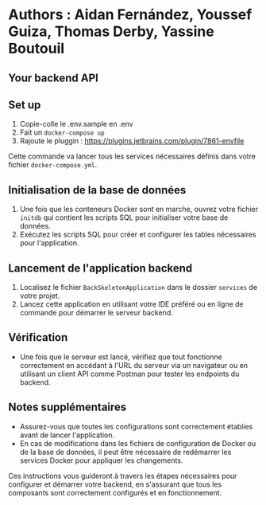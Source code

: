 # Authors : Aidan Fernández, Youssef Guiza, Thomas Derby, Yassine Boutouil

## Your backend API

## Set up 
1. Copie-colle le .env.sample en .env
2. Fait un `docker-compose up`
2. Rajoute le pluggin : https://plugins.jetbrains.com/plugin/7861-envfile


Cette commande va lancer tous les services nécessaires définis dans votre fichier `docker-compose.yml`.

## Initialisation de la base de données

1. Une fois que les conteneurs Docker sont en marche, ouvrez votre fichier `initdb` qui contient les scripts SQL pour initialiser votre base de données.
2. Exécutez les scripts SQL pour créer et configurer les tables nécessaires pour l'application.

## Lancement de l'application backend

1. Localisez le fichier `BackSkeletonApplication` dans le dossier `services` de votre projet.
2. Lancez cette application en utilisant votre IDE préféré ou en ligne de commande pour démarrer le serveur backend.

## Vérification

- Une fois que le serveur est lancé, vérifiez que tout fonctionne correctement en accédant à l'URL du serveur via un navigateur ou en utilisant un client API comme Postman pour tester les endpoints du backend.

## Notes supplémentaires

- Assurez-vous que toutes les configurations sont correctement établies avant de lancer l'application.
- En cas de modifications dans les fichiers de configuration de Docker ou de la base de données, il peut être nécessaire de redémarrer les services Docker pour appliquer les changements.

Ces instructions vous guideront à travers les étapes nécessaires pour configurer et démarrer votre backend, en s'assurant que tous les composants sont correctement configurés et en fonctionnement.
